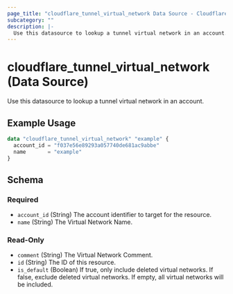 ```yaml
---
page_title: "cloudflare_tunnel_virtual_network Data Source - Cloudflare"
subcategory: ""
description: |-
  Use this datasource to lookup a tunnel virtual network in an account.
---
```


# cloudflare_tunnel_virtual_network (Data Source)

Use this datasource to lookup a tunnel virtual network in an account.

## Example Usage

```terraform
data "cloudflare_tunnel_virtual_network" "example" {
  account_id = "f037e56e89293a057740de681ac9abbe"
  name       = "example"
}
```

<!-- schema generated by tfplugindocs -->
## Schema

### Required

- `account_id` (String) The account identifier to target for the resource.
- `name` (String) The Virtual Network Name.

### Read-Only

- `comment` (String) The Virtual Network Comment.
- `id` (String) The ID of this resource.
- `is_default` (Boolean) If true, only include deleted virtual networks. If false, exclude deleted virtual networks. If empty, all virtual networks will be included.


